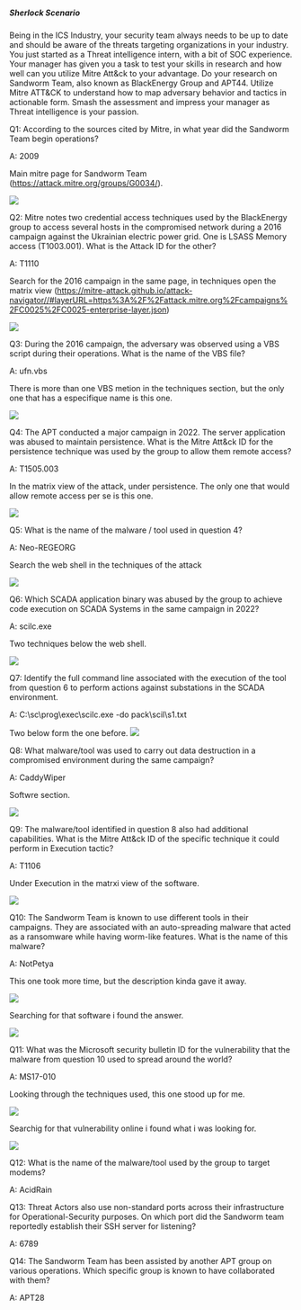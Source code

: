 
##### Sherlock Scenario

Being in the ICS Industry, your security team always needs to be up to date and should be aware of the threats targeting organizations in your industry. You just started as a Threat intelligence intern, with a bit of SOC experience. Your manager has given you a task to test your skills in research and how well can you utilize Mitre Att&ck to your advantage. Do your research on Sandworm Team, also known as BlackEnergy Group and APT44. Utilize Mitre ATT&CK to understand how to map adversary behavior and tactics in actionable form. Smash the assessment and impress your manager as Threat intelligence is your passion.


Q1: According to the sources cited by Mitre, in what year did the Sandworm Team begin operations?

A: 2009

Main mitre page for Sandworm Team (https://attack.mitre.org/groups/G0034/).

![](../../Img/Pasted%20image%2020250426140552.png)

Q2: Mitre notes two credential access techniques used by the BlackEnergy group to access several hosts in the compromised network during a 2016 campaign against the Ukrainian electric power grid. One is LSASS Memory access (T1003.001). What is the Attack ID for the other?

A: T1110

Search for the 2016 campaign in the same page, in techniques open the matrix view (https://mitre-attack.github.io/attack-navigator//#layerURL=https%3A%2F%2Fattack.mitre.org%2Fcampaigns%2FC0025%2FC0025-enterprise-layer.json)

![](../../Img/Pasted%20image%2020250426140745.png)

Q3: During the 2016 campaign, the adversary was observed using a VBS script during their operations. What is the name of the VBS file?

A: ufn.vbs

There is more than one VBS metion in the techniques section, but the only one that has a especifique name is this one.

![](../../Img/Pasted%20image%2020250426141112.png)

Q4: The APT conducted a major campaign in 2022. The server application was abused to maintain persistence. What is the Mitre Att&ck ID for the persistence technique was used by the group to allow them remote access?

A: T1505.003

In the matrix view of the attack, under persistence. The only one that would allow remote access per se is this one.

![](../../Img/Pasted%20image%2020250426141718.png)

Q5: What is the name of the malware / tool used in question 4?

A: Neo-REGEORG

Search the web shell in the techniques of the attack

![](../../Img/Pasted%20image%2020250426141955.png)

Q6: Which SCADA application binary was abused by the group to achieve code execution on SCADA Systems in the same campaign in 2022?

A: scilc.exe

Two techniques below the web shell.

![](../../Img/Pasted%20image%2020250426142130.png)

Q7: Identify the full command line associated with the execution of the tool from question 6 to perform actions against substations in the SCADA environment.

A: C:\sc\prog\exec\scilc.exe -do pack\scil\s1.txt

Two below form the one before.
![](../../Img/Pasted%20image%2020250426142255.png)

Q8: What malware/tool was used to carry out data destruction in a compromised environment during the same campaign?

A: CaddyWiper

Softwre section.

![](../../Img/Pasted%20image%2020250426142316.png)

Q9: The malware/tool identified in question 8 also had additional capabilities. What is the Mitre Att&ck ID of the specific technique it could perform in Execution tactic?

A: T1106

Under Execution in the matrxi view of the software.

![](../../Img/Pasted%20image%2020250426142354.png)

Q10: The Sandworm Team is known to use different tools in their campaigns. They are associated with an auto-spreading malware that acted as a ransomware while having worm-like features. What is the name of this malware?

A: NotPetya

This one took more time, but the description kinda gave it away.

![](../../Img/Pasted%20image%2020250426142558.png)

Searching for that software i found the answer.

![](../../Img/Pasted%20image%2020250426142810.png)

Q11: What was the Microsoft security bulletin ID for the vulnerability that the malware from question 10 used to spread around the world?

A: MS17-010

Looking through the techniques used, this one stood up for me.

![](../../Img/Pasted%20image%2020250426143221.png)

Searchig for that vulnerability online i found what i was looking for.

![](../../Img/Pasted%20image%2020250426143346.png)

Q12: What is the name of the malware/tool used by the group to target modems?

A: AcidRain



Q13: Threat Actors also use non-standard ports across their infrastructure for Operational-Security purposes. On which port did the Sandworm team reportedly establish their SSH server for listening?

A: 6789

Q14: The Sandworm Team has been assisted by another APT group on various operations. Which specific group is known to have collaborated with them?

A: APT28

